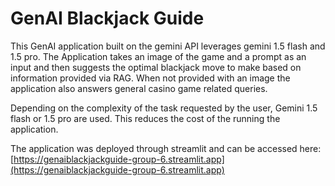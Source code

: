 # GenAI Blackjack Guide

This GenAI application built on the gemini API leverages gemini 1.5 flash and 1.5 pro. The Application takes an image of the game and a prompt as an input and then suggests the optimal
blackjack move to make based on information provided via RAG. When not provided with an image the application also answers general casino game related queries.

Depending on the complexity of the task requested by the user, Gemini 1.5 flash or 1.5 pro are used. This reduces the cost of the running the application.

The application was deployed through streamlit and can be accessed here: 
[https://genaiblackjackguide-group-6.streamlit.app](https://genaiblackjackguide-group-6.streamlit.app)

